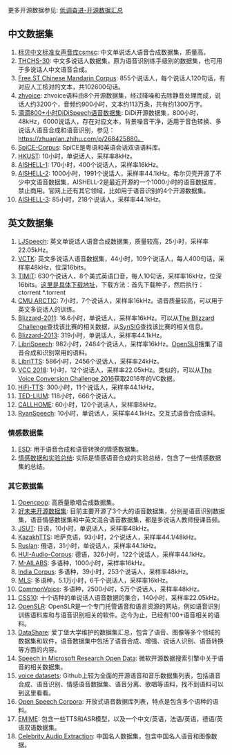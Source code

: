 
更多开源数据参见: [低调奋进-开源数据汇总](http://yqli.tech/page/data.html)

## 中文数据集
1.  [标贝中文标准女声音库csmsc](https://www.data-baker.com/open_source.html):
    中文单说话人语音合成数据集，质量高。
2.  [THCHS-30](https://www.openslr.org/18/):
    中文多说话人数据集，原为语音识别练手级别的数据集，也可用于多说话人中文语音合成。
3.  [Free ST Chinese Mandarin Corpus](https://www.openslr.org/38/):
    855个说话人，每个说话人120句话，有对应人工核对的文本，共102600句话。
4.  [zhvoice](https://github.com/KuangDD/zhvoice):
    zhvoice语料由8个开源数据集，经过降噪和去除静音处理而成，说话人约3200个，音频约900小时，文本约113万条，共有约1300万字。
5.  [滴滴800+小时DiDiSpeech语音数据集](https://arxiv.org/abs/2010.09275):
    DiDi开源数据集，800小时，48kHz，6000说话人，存在对应文本，背景噪音干净，适用于音色转换、多说话人语音合成和语音识别，参见：https://zhuanlan.zhihu.com/p/268425880。
6.  [SpiCE-Corpus](https://github.com/khiajohnson/SpiCE-Corpus):
    SpiCE是粤语和英语会话双语语料库。
7.  [HKUST](http://www.paper.edu.cn/scholar/showpdf/MUT2IN4INTD0Exwh):
    10小时，单说话人，采样率8kHz。
8.  [AISHELL-1](https://www.aishelltech.com/kysjcp):
    170小时，400个说话人，采样率16kHz。
9.  [AISHELL-2](http://www.aishelltech.com/aishell_2):
    1000小时，1991个说话人，采样率44.1kHz。希尔贝壳开源了不少中文语音数据集，AISHELL-2是最近开源的一个1000小时的语音数据库，禁止商用。官网上还有其它领域，比如用于语音识别的4个开源数据集。
10. [AISHELL-3](https://www.aishelltech.com/aishell_3):
    85小时，218个说话人，采样率44.1kHz。
## 英文数据集

1.  [LJSpeech](https://keithito.com/LJ-Speech-Dataset/):
    英文单说话人语音合成数据集，质量较高，25小时，采样率22.05kHz。
2.  [VCTK](https://datashare.is.ed.ac.uk/handle/10283/2651):
    英文多说话人语音数据集，44小时，109个说话人，每人400句话，采样率48kHz，位深16bits。
3.  [TIMIT](https://catalog.ldc.upenn.edu/LDC93S1):
    630个说话人，8个美式英语口音，每人10句话，采样率16kHz，位深16bits。[这里是具体下载地址](http://academictorrents.com/details/34e2b78745138186976cbc27939b1b34d18bd5b3)，下载方法：首先下载种子，然后执行：
          ctorrent *.torrent
4.  [CMU ARCTIC](http://festvox.org/cmu_arctic/packed/):
    7小时，7个说话人，采样率16kHz。语音质量较高，可以用于英文多说话人的训练。
5.  [Blizzard-2011](https://www.cstr.ed.ac.uk/projects/blizzard/2011/lessac_blizzard2011/):
    16.6小时，单说话人，采样率16kHz。可以从[The Blizzard
    Challenge](https://www.cstr.ed.ac.uk/projects/blizzard/)查找该比赛的相关数据，从[SynSIG](https://www.synsig.org/index.php)查找该比赛的相关信息。
6.  [Blizzard-2013](https://www.cstr.ed.ac.uk/projects/blizzard/2013/lessac_blizzard2013/):
    319小时，单说话人，采样率44.1kHz。
7.  [LibriSpeech](https://www.openslr.org/12):
    982小时，2484个说话人，采样率16kHz。[OpenSLR](https://www.openslr.org/resources.php)搜集了语音合成和识别常用的语料。
8.  [LibriTTS](https://www.openslr.org/60):
    586小时，2456个说话人，采样率24kHz。
9.  [VCC 2018](https://datashare.ed.ac.uk/handle/10283/3061):
    1小时，12个说话人，采样率22.05kHz。类似的，可以从[The Voice
    Conversion Challenge
    2016](https://datashare.ed.ac.uk/handle/10283/2211)获取2016年的VC数据。
10. [HiFi-TTS](http://www.openslr.org/109/):
    300小时，11个说话人，采样率44.1kHz。
11. [TED-LIUM](https://www.openslr.org/7/): 118小时，666个说话人。
12. [CALLHOME](https://catalog.ldc.upenn.edu/LDC97S42):
    60小时，120个说话人，采样率8kHz。
13. [RyanSpeech](https://github.com/roholazandie/ryan-tts):
    10小时，单说话人，采样率44.1kHz。交互式语音合成语料。
### 情感数据集
1.  [ESD](https://github.com/HLTSingapore/Emotional-Speech-Data):
    用于语音合成和语音转换的情感数据集。
2.  [情感数据和实验总结](https://github.com/Emotional-Text-to-Speech/dl-for-emo-tts):
    实际是情感语音合成的实验总结，包含了一些情感数据集的总结。
### 其它数据集
1.  [Opencpop](https://wenet.org.cn/opencpop): 高质量歌唱合成数据集。
2.  [好未来开源数据集](https://ai.100tal.com/dataset):
    目前主要开源了3个大的语音数据集，分别是语音识别数据集，语音情感数据集和中英文混合语音数据集，都是多说话人教师授课音频。
3.  [JSUT](https://sites.google.com/site/shinnosuketakamichi/publication/jsut):
    日语，10小时，单说话人，采样率48kHz。
4.  [KazakhTTS](https://github.com/IS2AI/Kazakh_TTS):
    哈萨克语，93小时，2个说话人，采样率44.1/48kHz。
5.  [Ruslan](https://ruslan-corpus.github.io/):
    俄语，31小时，单说话人，采样率44.1kHz。
6.  [HUI-Audio-Corpus](https://github.com/iisys-hof/HUI-Audio-Corpus-German):
    德语，326小时，122个说话人，采样率44.1kHz。
7.  [M-AILABS](https://github.com/imdatsolak/m-ailabs-dataset):
    多语种，1000小时，采样率16kHz。
8.  [India Corpus](https://data.statmt.org/pmindia/):
    多语种，39小时，253个说话人，采样率48kHz。
9.  [MLS](http://www.openslr.org/94/):
    多语种，5.1万小时，6千个说话人，采样率16kHz。
10. [CommonVoice](https://commonvoice.mozilla.org/zh-CN/datasets):
    多语种，2500小时，5万个说话人，采样率48kHz。
11. [CSS10](https://github.com/Kyubyong/css10):
    十个语种的单说话人语音数据的集合，140小时，采样率22.05kHz。
12. [OpenSLR](https://www.openslr.org/resources.php):
    OpenSLR是一个专门托管语音和语言资源的网站，例如语音识别训练语料库和与语音识别相关的软件。迄今为止，已经有100+语音相关的语料。
13. [DataShare](https://datashare.ed.ac.uk/):
    爱丁堡大学维护的数据集汇总，包含了语音、图像等多个领域的数据集和软件，语音数据集中包括了语音合成、增强、说话人识别、语音转换等方面的内容。
14. [Speech in Microsoft Research Open
    Data](https://msropendata.com/datasets?term=speech):
    微软开源数据搜索引擎中关于语音的相关数据集。
15. [voice datasets](https://github.com/jim-schwoebel/voice_datasets):
    Github上较为全面的开源语音和音乐数据集列表，包括语音合成、语音识别、情感语音数据集、语音分离、歌唱等语料，找不到语料可以到这里看看。
16. [Open Speech
    Corpora](https://github.com/JRMeyer/open-speech-corpora):
    开放式语音数据库列表，特点是包含多个语种的语料。
17. [EMIME](https://www.emime.org/participate.html):
    包含一些TTS和ASR模型，以及一个中文/英语，法语/英语，德语/英语双语数据集。
18. [Celebrity Audio
    Extraction](https://github.com/celebrity-audio-collection/videoprocess):
    中国名人数据集，包含中国名人语音和图像数据。